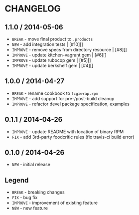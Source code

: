 CHANGELOG
=========

1.1.0 / 2014-05-06
------------------

- `BREAK` - move final product to `.products`
- `NEW` - add integration tests | [#10][]
- `IMPROVE` - remove specs from directory resource | [#8][]
- `IMPROVE` - update kitchen-vagrant gem | [#6][]
- `IMPROVE` - update rubocop gem | [#5][]
- `IMPROVE` - update berkshelf gem | [#4][]


1.0.0 / 2014-04-27
------------------

- `BREAK` - rename cookbook to `fcgiwrap.rpm`
- `IMPROVE` - add support for pre-/post-build cleanup
- `IMPROVE` - refactor devel package specification, examples


0.1.1 / 2014-04-26
------------------

- `IMPROVE` - update README with location of binary RPM
- `FIX` - add 3rd-party foodcritic rules (fix travis-ci build error)


0.1.0 / 2014-04-26
------------------

- `NEW` - initial release


Legend
------

- `BREAK`   - breaking changes
- `FIX`     - bug fix
- `IMPROVE` - improvement of existing feature
- `NEW`     - new feature
